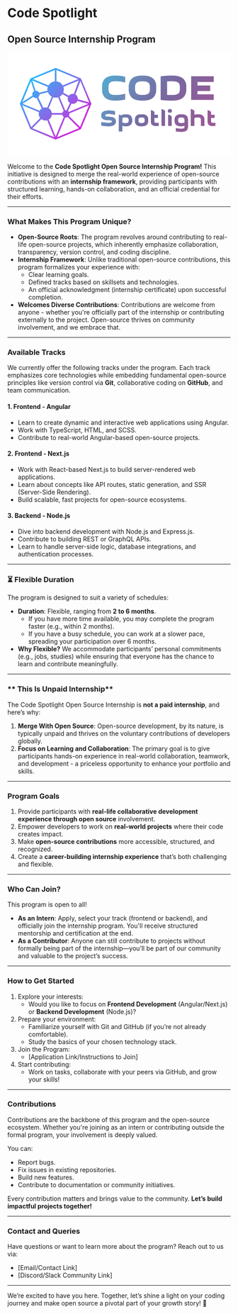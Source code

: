 # Code Spotlight 
## Open Source Internship Program

![CodeSpotlight](/profile/codespotlight-logo-narrow.png)

Welcome to the **Code Spotlight Open Source Internship Program!** This initiative is designed to merge the real-world experience of open-source contributions with an **internship framework**, providing participants with structured learning, hands-on collaboration, and an official credential for their efforts.  

---

### **What Makes This Program Unique?**
- **Open-Source Roots**: The program revolves around contributing to real-life open-source projects, which inherently emphasize collaboration, transparency, version control, and coding discipline.  
- **Internship Framework**: Unlike traditional open-source contributions, this program formalizes your experience with:
  - Clear learning goals.
  - Defined tracks based on skillsets and technologies.
  - An official acknowledgment (internship certificate) upon successful completion.
- **Welcomes Diverse Contributions**: Contributions are welcome from anyone - whether you're officially part of the internship or contributing externally to the project. Open-source thrives on community involvement, and we embrace that.

---

### **Available Tracks**
We currently offer the following tracks under the program. Each track emphasizes core technologies while embedding fundamental open-source principles like version control via **Git**, collaborative coding on **GitHub**, and team communication.

#### 1. **Frontend - Angular**
   - Learn to create dynamic and interactive web applications using Angular.
   - Work with TypeScript, HTML, and SCSS.
   - Contribute to real-world Angular-based open-source projects.

#### 2. **Frontend - Next.js**
   - Work with React-based Next.js to build server-rendered web applications.
   - Learn about concepts like API routes, static generation, and SSR (Server-Side Rendering).
   - Build scalable, fast projects for open-source ecosystems.

#### 3. **Backend - Node.js**
   - Dive into backend development with Node.js and Express.js.
   - Contribute to building REST or GraphQL APIs.
   - Learn to handle server-side logic, database integrations, and authentication processes.

---

### ⏳ **Flexible Duration**
The program is designed to suit a variety of schedules:
- **Duration**: Flexible, ranging from **2 to 6 months**.
  - If you have more time available, you may complete the program faster (e.g., within 2 months).
  - If you have a busy schedule, you can work at a slower pace, spreading your participation over 6 months.
- **Why Flexible?** We accommodate participants’ personal commitments (e.g., jobs, studies) while ensuring that everyone has the chance to learn and contribute meaningfully.

---

### ** This Is Unpaid Internship**
The Code Spotlight Open Source Internship is **not a paid internship**, and here’s why:
1. **Merge With Open Source**: Open-source development, by its nature, is typically unpaid and thrives on the voluntary contributions of developers globally.
2. **Focus on Learning and Collaboration**: The primary goal is to give participants hands-on experience in real-world collaboration, teamwork, and development - a priceless opportunity to enhance your portfolio and skills.

---

### **Program Goals**
1. Provide participants with **real-life collaborative development experience through open source** involvement.
2. Empower developers to work on **real-world projects** where their code creates impact.
3. Make **open-source contributions** more accessible, structured, and recognized.
4. Create a **career-building internship experience** that’s both challenging and flexible.

---

### **Who Can Join?**
This program is open to all!  
- **As an Intern**: Apply, select your track (frontend or backend), and officially join the internship program. You'll receive structured mentorship and certification at the end.  
- **As a Contributor**: Anyone can still contribute to projects without formally being part of the internship—you’ll be part of our community and valuable to the project’s success.

---

### **How to Get Started**
1. Explore your interests:
   - Would you like to focus on **Frontend Development** (Angular/Next.js) or **Backend Development** (Node.js)?
2. Prepare your environment:
   - Familiarize yourself with Git and GitHub (if you’re not already comfortable).
   - Study the basics of your chosen technology stack.
3. Join the Program:
   - [Application Link/Instructions to Join]
4. Start contributing:
   - Work on tasks, collaborate with your peers via GitHub, and grow your skills!

---

### **Contributions**
Contributions are the backbone of this program and the open-source ecosystem. Whether you're joining as an intern or contributing outside the formal program, your involvement is deeply valued.

You can:
- Report bugs.
- Fix issues in existing repositories.
- Build new features.
- Contribute to documentation or community initiatives.  

Every contribution matters and brings value to the community. **Let’s build impactful projects together!**

---

### **Contact and Queries**
Have questions or want to learn more about the program? Reach out to us via:
- [Email/Contact Link]
- [Discord/Slack Community Link]

---

We’re excited to have you here. Together, let’s shine a light on your coding journey and make open source a pivotal part of your growth story! 🚀